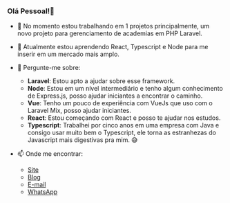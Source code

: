 ### Olá Pessoal!👋

<!--
**alexmarquezini/alexmarquezini** is a ✨ _special_ ✨ repository because its `README.md` (this file) appears on your GitHub profile.
-->

- 🔭 No momento estou trabalhando em 1 projetos principalmente,  um novo projeto para gerenciamento de academias em PHP Laravel.
  
- 🌱 Atualmente estou aprendendo React, Typescript e Node para me inserir em um mercado mais amplo.
  
- 💬 Pergunte-me sobre:
  
  - **Laravel**: Estou apto a ajudar sobre esse framework.
  - **Node**: Estou em um nível intermediário e tenho algum conhecimento de Express.js, posso ajudar iniciantes a encontrar o caminho.
  - **Vue**: Tenho um pouco de experiência com VueJs que uso com o Laravel Mix, posso ajudar iniciantes.
  - **React**: Estou começando com React e posso te ajudar nos estudos.
  - **Typescript**: Trabalhei por cinco anos em uma empresa com Java e consigo usar muito bem o Typescript, ele torna as estranhezas do Javascript mais digestivas pra mim. 😅 
  
- 📫 Onde me encontrar:
  - [Site](https://alexmarquezini.com)
  - [Blog](https://alexmarquezini.wordpress.com/)
  - [E-mail](mailto:alexmarquezini@gmail.com)
  - [WhatsApp](https://api.whatsapp.com/send?phone=5514991817497&text=Ol%C3%A1%2C%20estou%20em%20seu%20Github!%20Posso%20te%20fazer%20uma%20pergunta%3F)
<!--
- 👯 I’m looking to collaborate on ...
- 🤔 I’m looking for help with ...
- 💬 Ask me about ...
- 📫 How to reach me: ...
- 😄 Pronouns: ...
- ⚡ Fun fact: ...
-->
